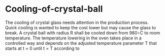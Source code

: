 # Cooling-of-crystal-ball
The cooling of crystal glass needs attention in the production process. Quick cooling is wanted to keep the cost lower but may cause the glass to break. A crystal ball with radius R shall be cooled down from 980∘C to room temperature. The temperature lowering in the oven takes place in a controlled way and depends on the adjusted temperature parameter T that starts at t = 0 until t = T according to
